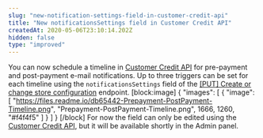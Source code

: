 ```yaml
---
slug: "new-notification-settings-field-in-customer-credit-api"
title: "New notificationsSettings field in Customer Credit API"
createdAt: 2020-05-06T23:10:14.202Z
hidden: false
type: "improved"
---
```


You can now schedule a timeline in [Customer Credit API](https://developers.vtex.com/reference/customer-credit-api-overview) for pre-payment and post-payment e-mail notifications. Up to three triggers can be set for each timeline using the `notificationsSettings` field of the [[PUT] Create or change store configuration](https://developers.vtex.com/reference/store-configuration#createorchangestoreconfiguration) endpoint.
[block:image]
{
  "images": [
    {
      "image": [
        "https://files.readme.io/db65442-Prepayment-PostPayment-Timeline.png",
        "Prepayment-PostPayment-Timeline.png",
        1666,
        1260,
        "#f4f4f5"
      ]
    }
  ]
}
[/block]
For now the field can only be edited using the [Customer Credit API](https://developers.vtex.com/reference/customer-credit-api-overview), but it will be available shortly in the Admin panel.